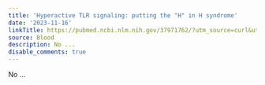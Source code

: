 ```yaml
---
title: 'Hyperactive TLR signaling: putting the "H" in H syndrome'
date: '2023-11-16'
linkTitle: https://pubmed.ncbi.nlm.nih.gov/37971762/?utm_source=curl&utm_medium=rss&utm_campaign=journals&utm_content=7603509&fc=None&ff=20231117170630&v=2.17.9.post6+86293ac
source: Blood
description: No ...
disable_comments: true
---
```

No ...